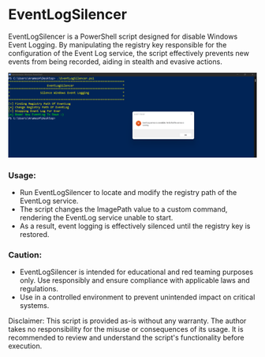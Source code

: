 # EventLogSilencer
EventLogSilencer is a PowerShell script designed for disable Windows Event Logging. By manipulating the registry key responsible for the configuration of the Event Log service, the script effectively prevents new events from being recorded, aiding in stealth and evasive actions.
<p align="center">
  <img src="Img/EventLogSilencer.png" alt="Master">
</p>

### Usage:
- Run EventLogSilencer to locate and modify the registry path of the EventLog service.
- The script changes the ImagePath value to a custom command, rendering the EventLog service unable to start.
- As a result, event logging is effectively silenced until the registry key is restored.

### Caution:
- EventLogSilencer is intended for educational and red teaming purposes only. Use responsibly and ensure compliance with applicable laws and regulations.
- Use in a controlled environment to prevent unintended impact on critical systems.

Disclaimer:
This script is provided as-is without any warranty. The author takes no responsibility for the misuse or consequences of its usage. It is recommended to review and understand the script's functionality before execution.
